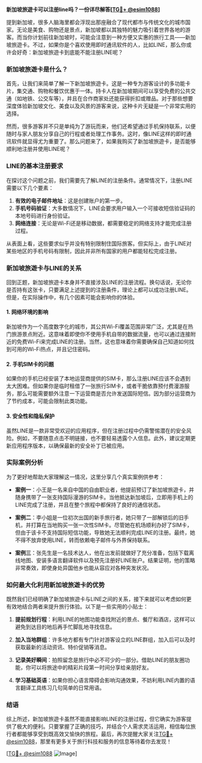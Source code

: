 **新加坡旅遊卡可以注册line吗？一份详尽解答[[TG💪+ @esim1088](https://t.me/s/esim1088)]**

提到新加坡，很多人脑海里都会浮现出那座融合了现代都市与传统文化的城市国家。无论是美食、购物还是景点，新加坡都以其独特的魅力吸引着世界各地的游客。而当你计划前往新加坡时，可能会注意到一种方便又实惠的旅行工具——新加坡旅遊卡。不过，如果你是个喜欢使用即时通讯软件的人，比如LINE，那么你或许会好奇：新加坡旅遊卡到底能不能注册LINE呢？

### 新加坡旅遊卡是什么？

首先，让我们来简单了解一下新加坡旅遊卡。这是一种专为游客设计的多功能卡片，集交通、购物和餐饮优惠于一体。持卡人在新加坡期间可以享受免费的公共交通（如地铁、公交车等），并且在合作商家处还能获得折扣或赠品。对于那些想要深度体验新加坡文化、美食以及风景的游客来说，这种卡片无疑是一个非常实用的选择。

然而，很多游客并不只是单纯为了游玩而来，他们还希望通过手机保持联系，以便随时与家人朋友分享自己的行程或者处理工作事务。这时，像LINE这样的即时通讯软件就显得尤为重要了。那么问题来了，如果我购买了新加坡旅遊卡，是否能够顺利地注册并使用LINE呢？

### LINE的基本注册要求

在探讨这个问题之前，我们需要先了解LINE的注册条件。通常情况下，注册LINE需要以下几个要素：

1. **有效的电子邮件地址**：这是创建账户的第一步。
2. **手机号码验证**：大多数情况下，LINE会要求用户输入一个可接收短信验证码的本地号码进行身份验证。
3. **网络连接**：无论是Wi-Fi还是移动数据，都需要稳定的网络支持才能完成注册过程。

从表面上看，这些要求似乎并没有特别限制住国际旅客。但实际上，由于LINE对某些地区的手机号码有限制，因此并非所有国家的用户都能轻松完成注册。

### 新加坡旅遊卡与LINE的关系

回到正题，新加坡旅遊卡本身并不直接涉及LINE的注册流程。换句话说，无论你是否持有这张卡，只要满足上述提到的注册条件，理论上都可以成功注册LINE。但是，在实际操作中，有几个因素可能会影响你的体验。

#### 1. 网络环境的影响
新加坡作为一个高度数字化的城市，其公共Wi-Fi覆盖范围非常广泛，尤其是在热门旅游景点附近。这意味着即使你不使用手机自带的数据流量，也可以通过连接附近的免费Wi-Fi来完成LINE的注册。当然，这也意味着你需要确保自己知道如何找到可用的Wi-Fi热点，并且记住密码。

#### 2. 手机SIM卡的问题
如果你的手机已经安装了本地运营商提供的SIM卡，那么注册LINE应该不会遇到太大困难。但如果你是临时租借了一张旅行SIM卡，或者干脆依靠预付费漫游服务，那么可能需要额外注意一下运营商是否允许发送国际短信。因为部分运营商为了节约成本，可能会限制此类功能。

#### 3. 安全性和隐私保护
虽然LINE是一款非常受欢迎的应用程序，但在注册过程中仍需警惕潜在的安全风险。例如，不要随意点击不明链接，也不要轻易透露个人信息。此外，建议定期更新应用程序版本，以确保最新的安全补丁已被应用。

### 实际案例分析

为了更好地帮助大家理解这一情况，这里分享几个真实案例供参考：

- **案例一**：小王是一名来自中国的自由职业者，他提前预订了新加坡旅遊卡，并随身携带了一张支持国际漫游的SIM卡。当他抵达新加坡后，立即用手机上的LINE完成了注册，并且在整个旅程中都保持了良好的通信状态。
  
- **案例二**：李小姐是一位初次出国的新手旅行者，她只带了一部解锁后的旧手机，并打算在当地购买一张一次性SIM卡。尽管她在机场顺利办好了SIM卡，但由于该卡不支持国际短信功能，导致她无法顺利完成LINE的注册。最终，她不得不放弃使用LINE，转而依赖电子邮件与外界保持联系。

- **案例三**：张先生是一名技术达人，他在出发前就做好了充分准备，包括下载离线地图、安装多语言翻译软件以及预先注册好LINE账户。结果证明，他的策略非常奏效，即使身处异国他乡也能从容应对各种突发状况。

### 如何最大化利用新加坡旅遊卡的优势

既然我们已经明确了新加坡旅遊卡与LINE之间的关系，接下来就可以考虑如何更有效地结合两者来提升旅行体验。以下是一些实用的小贴士：

1. **提前规划行程**：利用LINE的地图功能查找附近的景点、餐厅和酒店，这样可以避免到达目的地后再手忙脚乱地寻找信息。
   
2. **加入当地群组**：许多地方都有专门针对游客设立的LINE群组，加入后可以及时获取最新的活动资讯、特价促销等消息。

3. **记录美好瞬间**：拍照留念是旅行中必不可少的一部分。借助LINE的朋友圈功能，你可以将旅途中的精彩片段第一时间分享给亲朋好友。

4. **学习基础英语**：如果你担心语言障碍会影响沟通效果，不妨利用LINE内置的语言翻译工具练习几句简单的日常用语。

### 结语

综上所述，新加坡旅遊卡虽然不能直接影响LINE的注册过程，但它确实为游客提供了极大的便利。只要掌握了正确的技巧，并结合个人需求灵活运用，相信每位旅行者都能够享受到既高效又愉快的旅程。最后，再次提醒大家关注[TG💪+ @esim1088](https://t.me/s/esim1088)，那里有更多关于旅行科技和服务的信息等待着你去发现！

[[TG💪+ @esim1088](https://t.me/s/esim1088) ![Image](https://i.postimg.cc/4NQfJmqS/Snipaste-2025-05-13-00-14-12.png)]